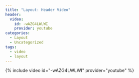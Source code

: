 ```yaml
---
title: "Layout: Header Video"
header:
  video:
    id: -wAZG4LWLWI
    provider: youtube
categories:
  - Layout
  - Uncategorized
tags:
  - video
  - layout
---
```




{% include video id="-wAZG4LWLWI" provider="youtube" %}
